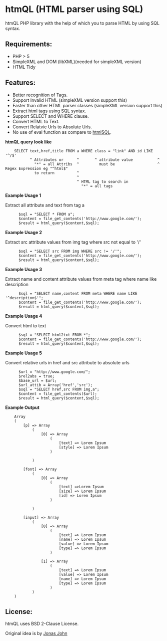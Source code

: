 htmQL (HTML parser using SQL)
=============================

htmQL PHP library with the help of which
you to parse HTML by using SQL syntax.

Requirements:
------------
* PHP > 5
* SimpleXML and DOM (libXML)(needed for simpleXML version)
* HTML Tidy

Features:
------------
* Better recognition of Tags.
* Support Invalid HTML (simpleXML version support this)
* Faster than other HTML parser classes  (simpleXML version support this)
* Extract html tags using SQL syntax.
* Support SELECT and WHERE clause.
* Convert HTML to Text.
* Convert Relatvie Urls to Absolute Urls.
* No use of eval function as compare to [htmlSQL](https://github.com/hxseven/htmlSQL).

**htmQL query look like**

		SELECT text,href,title FROM a WHERE class = "link" AND id LIKE '^/$'
			   ^ Attributes or      ^       ^ attribute value           ^ 
				 "*" = all Attribs  ^         must be                   ^ Regex Expression eg "^html$"
				 to return          ^
									^
									^ HTML tag to search in
									  "*" = all tags

**Example Usage 1**

Extract all attribute and text from tag a

		  $sql = "SELECT * FROM a";
		  $content = file_get_contents('http://www.google.com/');
		  $result = html_query($content,$sql);
      
**Example Usage 2**

Extract src attribute values from img tag where src not equal to '/'

		  $sql = "SELECT src FROM img WHERE src != '/'";
		  $content = file_get_contents('http://www.google.com/');
		  $result = html_query($content,$sql);
		
**Example Usage 3**

Extract name and content attribute values from meta tag where name like description

		  $sql = "SELECT name,content FROM meta WHERE name LIKE '^description$'";
		  $content = file_get_contents('http://www.google.com/');
		  $result = html_query($content,$sql);
      
**Example Usage 4**

Convert html to text

		  $sql = "SELECT html2txt FROM *";
		  $content = file_get_contents('http://www.google.com/');
		  $result = html_query($content,$sql);
      
**Example Usage 5**

Convert relative urls in href and src attribute to absolute urls

		  $url = "http://www.google.com/";
		  $rel2abs = true;
		  $base_url = $url;
		  $url_attib = Array('href','src');
		  $sql = "SELECT href,src FROM img,a";
		  $content = file_get_contents($url);
		  $result = html_query($content,$sql);      

**Example Output**	  
	
		Array
		(
			[p] => Array
				(
					[0] => Array
						(
							[text] => Lorem Ipsum
							[style] => Lorem Ipsum
						)

				)

			[font] => Array
				(
					[0] => Array
						(
							[text] =>Lorem Ipsum
							[size] => Lorem Ipsum
							[id] => Lorem Ipsum
						)

				)

			[input] => Array
				(
					[0] => Array
						(
							[text] => Lorem Ipsum
							[name] => Lorem Ipsum
							[value] => Lorem Ipsum
							[type] => Lorem Ipsum
						)

					[1] => Array
						(
							[text] => Lorem Ipsum
							[value] => Lorem Ipsum
							[name] => Lorem Ipsum
							[type] => Lorem Ipsum
						)
				) 
		)
		  
License:
------------
htmQL uses BSD 2-Clause License.
	  
Original idea is by [Jonas John](http://www.jonasjohn.de/old-projects.htm)
